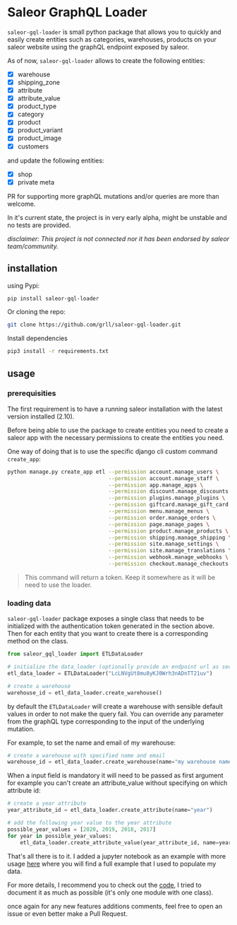 # Saleor GraphQL Loader

`saleor-gql-loader` is small python package that allows you to quickly and easily
create entities such as categories, warehouses, products on your saleor website
using the graphQL endpoint exposed by saleor.

As of now, `saleor-gql-loader` allows to create the following entities:

- [x] warehouse
- [x] shipping_zone
- [x] attribute
- [x] attribute_value
- [x] product_type
- [x] category
- [x] product
- [x] product_variant
- [x] product_image
- [x] customers

and update the following entities:

- [x] shop
- [x] private meta

PR for supporting more graphQL mutations and/or queries are more than welcome.

In it's current state, the project is in very early alpha, might be unstable
and no tests are provided.

_disclaimer: This project is not connected nor it has been endorsed by saleor
team/community._

## installation

using Pypi:

```bash
pip install saleor-gql-loader
```

Or cloning the repo:

```bash
git clone https://github.com/grll/saleor-gql-loader.git
```

Install dependencies
```bash
pip3 install -r requirements.txt
```

## usage

### prerequisities

The first requirement is to have a running saleor installation with the latest
version installed (2.10).

Before being able to use the package to create entities you need to create a
saleor app with the necessary permissions to create the entities you need.

One way of doing that is to use the specific django cli custom command `create_app`:

```bash
python manage.py create_app etl --permission account.manage_users \
                                --permission account.manage_staff \
                                --permission app.manage_apps \
                                --permission discount.manage_discounts \
                                --permission plugins.manage_plugins \
                                --permission giftcard.manage_gift_card \
                                --permission menu.manage_menus \
                                --permission order.manage_orders \
                                --permission page.manage_pages \
                                --permission product.manage_products \
                                --permission shipping.manage_shipping \
                                --permission site.manage_settings \
                                --permission site.manage_translations \
                                --permission webhook.manage_webhooks \
                                --permission checkout.manage_checkouts
```

> This command will return a token. Keep it somewhere as it will be need to use the
> loader.

### loading data

`saleor-gql-loader` package exposes a single class that needs to be initialized
with the authentication token generated in the section above. Then for each entity
that you want to create there is a corresponding method on the class.

```python
from saleor_gql_loader import ETLDataLoader

# initialize the data_loader (optionally provide an endpoint url as second parameter)
etl_data_loader = ETLDataLoader("LcLNVgUt8mu8yKJ0Wrh3nADnTT21uv")

# create a warehouse
warehouse_id = etl_data_loader.create_warehouse()
```

by default the `ETLDataLoader` will create a warehouse with sensible default values
in order to not make the query fail. You can override any parameter from the graphQL
type corresponding to the input of the underlying mutation.

For example, to set the name and email of my warehouse:

```python
# create a warehouse with specified name and email
warehouse_id = etl_data_loader.create_warehouse(name="my warehouse name", email="email@example.com")
```

When a input field is mandatory it will need to be passed as first argument for example
you can't create an attribute_value without specifying on which attribute id:

```python
# create a year attribute
year_attribute_id = etl_data_loader.create_attribute(name="year")

# add the following year value to the year attribute
possible_year_values = [2020, 2019, 2018, 2017]
for year in possible_year_values:
    etl_data_loader.create_attribute_value(year_attribute_id, name=year)
```

That's all there is to it. I added a jupyter notebook as an example with more usage [here](https://github.com/grll/saleor-gql-loader/blob/master/saleor_gql_loader/example.ipynb) where you will find a full
example that I used to populate my data.

For more details, I recommend you to check out the [code](https://github.com/grll/saleor-gql-loader/blob/master/saleor_gql_loader/data_loader.py), I tried to document it as much
as possible (it's only one module with one class).

once again for any new features additions comments, feel free to open an issue or
even better make a Pull Request.
